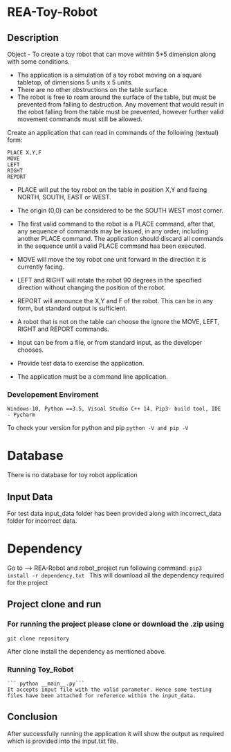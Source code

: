 # REA-Toy-Robot

## Description 
  
  Object - To create a toy robot that can move withtin 5*5 dimension along with some conditions.

- The application is a simulation of a toy robot moving on a square tabletop,
  of dimensions 5 units x 5 units.
- There are no other obstructions on the table surface.
- The robot is free to roam around the surface of the table, but must be
  prevented from falling to destruction. Any movement that would result in the
  robot falling from the table must be prevented, however further valid
  movement commands must still be allowed.

Create an application that can read in commands of the following (textual) form:

    PLACE X,Y,F
    MOVE
    LEFT
    RIGHT
    REPORT

- PLACE will put the toy robot on the table in position X,Y and facing NORTH,
  SOUTH, EAST or WEST.
- The origin (0,0) can be considered to be the SOUTH WEST most corner.
- The first valid command to the robot is a PLACE command, after that, any
  sequence of commands may be issued, in any order, including another PLACE
  command. The application should discard all commands in the sequence until
  a valid PLACE command has been executed.
- MOVE will move the toy robot one unit forward in the direction it is
  currently facing.
- LEFT and RIGHT will rotate the robot 90 degrees in the specified direction
  without changing the position of the robot.
- REPORT will announce the X,Y and F of the robot. This can be in any form,
  but standard output is sufficient.

- A robot that is not on the table can choose the ignore the MOVE, LEFT, RIGHT
  and REPORT commands.
- Input can be from a file, or from standard input, as the developer chooses.
- Provide test data to exercise the application.
- The application must be a command line application.

  
### Developement Enviroment
  
   ```Windows-10, Python ==3.5, Visual Studio C++ 14, Pip3- build tool, IDE - Pycharm```
   
   To check your version for python and pip
   ```python -V and pip -V```

# Database 
  There is no database for toy robot application
  
## Input Data
  For test data input_data folder has been provided along with incorrect_data folder for incorrect data.
  
# Dependency 
  
  Go to --> REA-Robot and robot_project run following command.
  ```pip3 install -r dependency.txt ```
  This will download all the dependency required for the project
  
## Project clone and run
  
### For running the project please clone or download the .zip using
  ```git clone repository```
  
  After clone install the dependency as mentioned above.
  
### Running Toy_Robot
    ``` python __main__.py```
    It accepts input file with the valid parameter. Hence some testing files have been attached for reference within the input_data.
    
    
    
## Conclusion
   
   After successfully running the application it will show the output as required which is provided into the input.txt file.
